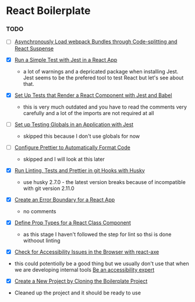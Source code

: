 # React Boilerplate

### TODO
- [ ] [Asynchronously Load webpack Bundles through Code-splitting and React Suspense](https://egghead.io/lessons/react-asynchronously-load-webpack-bundles-through-code-splitting-and-react-suspense)

  
- [X] [Run a Simple Test with Jest in a React App](https://egghead.io/lessons/jest-run-a-simple-test-with-jest-in-a-react-app)
  - a lot of warnings and a depricated package when installing Jest. Jest seems to be the prefered tool to test React but let's see about that. 

- [X] [Set Up Tests that Render a React Component with Jest and Babel](https://egghead.io/lessons/jest-set-up-tests-that-render-a-react-component-with-jest-and-babel)
  - this is very much outdated and you have to read the comments very carefully and a lot of the imports are not required at all

- [ ] [Set up Testing Globals in an Application with Jest](https://egghead.io/lessons/jest-set-up-testing-globals-in-an-application-with-jest)
  - skipped this because I don't use globals for now

- [ ] [Configure Prettier to Automatically Format Code](https://egghead.io/lessons/javascript-configure-prettier-to-automatically-format-code)
  - skipped and I will look at this later

- [X] [Run Linting, Tests and Prettier in git Hooks with Husky](https://egghead.io/lessons/git-run-linting-tests-and-prettier-in-git-hooks-with-husky)
  - use husky 2.7.0 - the latest version breaks because of incompatible with git version 2.11.0

- [X] [Create an Error Boundary for a React App](https://egghead.io/lessons/react-create-an-error-boundary-for-a-react-app)
  - no comments

- [X] [Define Prop Types for a React Class Component](https://egghead.io/lessons/react-define-prop-types-for-a-react-class-component)
  - as this stage I haven't followed the step for lint so thsi is done withoout linting

- [X] [Check for Accessibility Issues in the Browser with react-axe](https://egghead.io/lessons/aria-check-for-accessibility-issues-in-the-browser-with-react-axe)
 - this could potentiolly be a good thing but we usually don't use that when we are developing internal tools [Be an accessibility expert](https://dequeuniversity.com)

- [X] [Create a New Project by Cloning the Boilerplate Project](https://egghead.io/lessons/git-create-a-new-project-by-cloning-the-boilerplate-project)
 - Cleaned up the project and it should be ready to use
